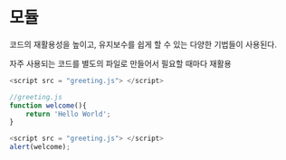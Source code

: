 # 모듈

코드의 재활용성을 높이고, 유지보수를 쉽게 할 수 있는 다양한 기법들이 사용된다.

자주 사용되는 코드를 별도의 파일로 만들어서 필요할 때마다 재활용



```javascript
<script src = "greeting.js"> </script>
```

```javascript
//greeting.js
function welcome(){
	return 'Hello World';
}
```

```javascript
<script src = "greeting.js"> </script>
alert(welcome);
```

